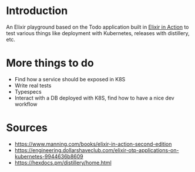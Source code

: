 # Introduction

An Elixir playground based on the Todo application built in [Elixir in Action](https://www.manning.com/books/elixir-in-action-second-edition) to test various things like deployment with Kubernetes, releases with distillery, etc.

# More things to do

- Find how a service should be exposed in K8S
- Write real tests
- Typespecs
- Interact with a DB deployed with K8S, find how to have a nice dev workflow

# Sources

- https://www.manning.com/books/elixir-in-action-second-edition
- https://engineering.dollarshaveclub.com/elixir-otp-applications-on-kubernetes-9944636b8609
- https://hexdocs.pm/distillery/home.html
